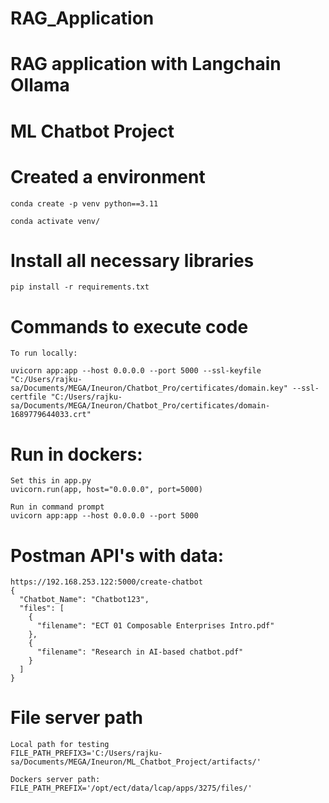 # RAG_Application
RAG application with Langchain Ollama
=======
# ML Chatbot Project

# Created a environment
```
conda create -p venv python==3.11

conda activate venv/
```
# Install all necessary libraries
```
pip install -r requirements.txt
```

# Commands to execute code
```
To run locally:

uvicorn app:app --host 0.0.0.0 --port 5000 --ssl-keyfile "C:/Users/rajku-sa/Documents/MEGA/Ineuron/Chatbot_Pro/certificates/domain.key" --ssl-certfile "C:/Users/rajku-sa/Documents/MEGA/Ineuron/Chatbot_Pro/certificates/domain-1689779644033.crt"
```
# Run in dockers:
```
Set this in app.py
uvicorn.run(app, host="0.0.0.0", port=5000)

Run in command prompt
uvicorn app:app --host 0.0.0.0 --port 5000

```

# Postman API's with data:

```
https://192.168.253.122:5000/create-chatbot
{
  "Chatbot_Name": "Chatbot123",
  "files": [
    {
      "filename": "ECT 01 Composable Enterprises Intro.pdf"
    },
    {
      "filename": "Research in AI-based chatbot.pdf"
    }
  ]
}
```

# File server path 
```
Local path for testing
FILE_PATH_PREFIX3='C:/Users/rajku-sa/Documents/MEGA/Ineuron/ML_Chatbot_Project/artifacts/'

Dockers server path:
FILE_PATH_PREFIX='/opt/ect/data/lcap/apps/3275/files/'
```
